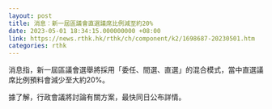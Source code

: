 ```yaml
---
layout: post
title: 消息︰新一屆區議會直選議席比例減至約20%
date: 2023-05-01 18:34:15.000000000 +08:00
link: https://news.rthk.hk/rthk/ch/component/k2/1698687-20230501.htm
categories: rthk
---
```


消息指，新一屆區議會選舉將採用「委任、間選、直選」的混合模式，當中直選議席比例預料會減少至大約20%。

據了解，行政會議將討論有關方案，最快同日公布詳情。
